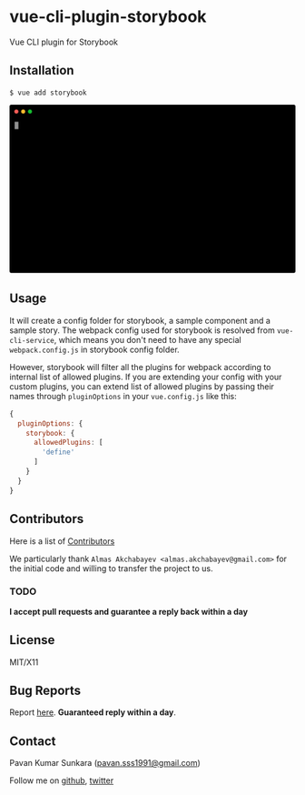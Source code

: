 # vue-cli-plugin-storybook

Vue CLI plugin for Storybook

## Installation

```
$ vue add storybook
```

<p align=center><img src=screencast.svg width=600></p>

## Usage

It will create a config folder for storybook, a sample component and a sample story. The webpack config used for storybook is resolved from `vue-cli-service`, which means you don't need to have any special `webpack.config.js` in storybook config folder.

However, storybook will filter all the plugins for webpack according to internal list of allowed plugins. If you are extending your config with your custom plugins, you can extend list of allowed plugins by passing their names through `pluginOptions` in your `vue.config.js` like this:

```js
{
  pluginOptions: {
    storybook: {
      allowedPlugins: [
        'define'
      ]
    }
  }
}
```

## Contributors
Here is a list of [Contributors](http://github.com/storybooks/vue-cli-plugin-storybook/contributors)

We particularly thank `Almas Akchabayev <almas.akchabayev@gmail.com>` for the initial code and willing to transfer the project to us.

### TODO

__I accept pull requests and guarantee a reply back within a day__

## License
MIT/X11

## Bug Reports
Report [here](http://github.com/storybooks/vue-cli-plugin-storybook/issues). __Guaranteed reply within a day__.

## Contact
Pavan Kumar Sunkara (pavan.sss1991@gmail.com)

Follow me on [github](https://github.com/users/follow?target=pksunkara), [twitter](http://twitter.com/pksunkara)
